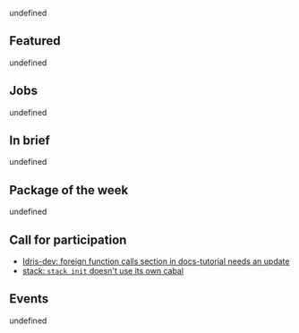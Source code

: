 <!-- 2018-01-04 -->

undefined

## Featured

undefined

## Jobs

undefined

## In brief

undefined

## Package of the week

undefined

## Call for participation

-   [Idris-dev: foreign function calls section in docs-tutorial needs an update](https://github.com/idris-lang/Idris-dev/issues/4270)
-   [stack: `stack init` doesn't use its own cabal](https://github.com/commercialhaskell/stack/issues/3734)

## Events

undefined
